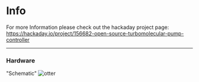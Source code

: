 # Info
For more Information please check out the hackaday project page:
https://hackaday.io/project/156682-open-source-turbomolecular-pump-controller


---

### Hardware
"Schematic"
![otter](https://raw.githubusercontent.com/NiklasFauth/stm32-turbotronik/master/turbotronik.png)
